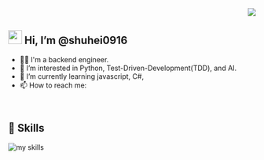 <!---
shuhei0916/shuhei0916 is a ✨ special ✨ repository because its `README.md` (this file) appears on your GitHub profile.
You can click the Preview link to take a look at your changes.
--->

<div align="right">
  <img src="https://komarev.com/ghpvc/?username=shuhei0916" />
</div>


## <img src="https://media.giphy.com/media/hvRJCLFzcasrR4ia7z/giphy.gif" width="28">  Hi, I’m @shuhei0916

- 🧑‍💻 I'm a backend engineer.
- 👀 I’m interested in Python, Test-Driven-Development(TDD), and AI.
- 🌱 I’m currently learning javascript, C#, 
- 📫 How to reach me: 
<br>


<!-- アイコンの選択肢一覧：https://arc.net/l/quote/zizyykfh -->
## 🌱 Skills
<img alt="my skills" src="https://skillicons.dev/icons?theme=dark&perline=7&i=linux,c,java,python,cs,docker,html,css,js,nodejs,ruby,go,godot,vscode" />
<br>


<!-- ライトモート：theme=light, ダークモート：theme=vue-dark  -->
<!-- ## 🏃‍♀️ Activities -->
<div align="left">
<!--   TODO: リンク切れの原因を調査する -->
<!--   <img alt="Top Langs" height="170px" src="https://github-readme-stats.vercel.app/api?username=shuhei0916&theme=vue-dark&layout=compact" /> -->
<!--   <img alt="github stats" height="170px" src="https://github-readme-stats.vercel.app/api/top-langs/?username=shuhei0916&theme=vue-dark&layout=compact" /> -->
</div>


<!--
Here are some ideas to get you started:

- 🔭 I’m currently working on ...
- 🌱 I’m currently learning ...
- 👯 I’m looking to collaborate on ...
- 🤔 I’m looking for help with ...
- 💬 Ask me about ...
- 📫 How to reach me: ...
- 😄 Pronouns: ...
- ⚡ Fun fact: ...
-->


